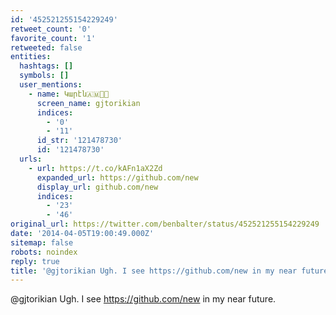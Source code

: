 ```yaml
---
id: '452521255154229249'
retweet_count: '0'
favorite_count: '1'
retweeted: false
entities:
  hashtags: []
  symbols: []
  user_mentions:
    - name: Կարէն🇦🇲🌹🏁
      screen_name: gjtorikian
      indices:
        - '0'
        - '11'
      id_str: '121478730'
      id: '121478730'
  urls:
    - url: https://t.co/kAFn1aX2Zd
      expanded_url: https://github.com/new
      display_url: github.com/new
      indices:
        - '23'
        - '46'
original_url: https://twitter.com/benbalter/status/452521255154229249
date: '2014-04-05T19:00:49.000Z'
sitemap: false
robots: noindex
reply: true
title: '@gjtorikian Ugh. I see https://github.com/new in my near future.'
---
```


@gjtorikian Ugh. I see https://github.com/new in my near future.